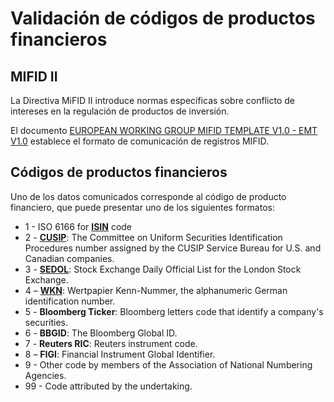 # Validación de códigos de productos financieros

## MIFID II

La Directiva MiFID II introduce normas específicas sobre conflicto de intereses en la regulación de productos de inversión.

El documento [EUROPEAN WORKING GROUP MIFID TEMPLATE V1.0 - EMT V1.0](http://www.efama.org/Documents/20170803-EMTV1.0.xlsx) establece el formato de comunicación de registros MIFID.

## Códigos de productos financieros

Uno de los datos comunicados corresponde al código de producto financiero, que puede presentar uno de los siguientes formatos:

- 1 - ISO 6166 for [**ISIN**](ISIN.md) code
- 2 - [**CUSIP**](CUSIP.md): The Committee on Uniform Securities Identification Procedures number assigned by the CUSIP Service Bureau for U.S. and Canadian companies.
- 3 - [**SEDOL**](SEDOL.md): Stock Exchange Daily Official List for the London Stock Exchange.
- 4 – [**WKN**](WKN.md): Wertpapier Kenn-Nummer, the alphanumeric German identification number.
- 5 - **Bloomberg Ticker**: Bloomberg letters code that identify a company's securities.
- 6 - **BBGID**: The Bloomberg Global ID.
- 7 - **Reuters RIC**: Reuters instrument code.
- 8 – **FIGI**: Financial Instrument Global Identifier.
- 9 - Other code by members of the Association of National Numbering Agencies.
- 99 - Code attributed by the undertaking.
